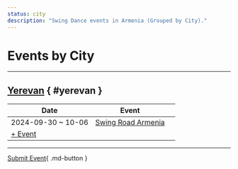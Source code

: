 ```yaml
---
status: city
description: "Swing Dance events in Armenia (Grouped by City)."
---
```


# Events by City

---

## <a id=yerevan></a>[Yerevan](#yerevan) { #yerevan }

| Date | Event | |
| --- | --- | --- |
| 2024-09-30 ~ 10-06 | [Swing Road Armenia](swing-road-armenia-2024.md) |  |
| [+ Event](https://github.com/swingdance/events/issues/new?assignees=&labels=add+event&projects=&template=02-add_entity.yml&title=Add%20Event%3A%202024%2Fhy_AM%20%E2%80%A2%20%3CName%3E&region=hy_AM&province=Yerevan&city=Yerevan&org_id=&date_starts=2024-&date_ends=2024-)

---

[Submit Event](https://github.com/swingdance/events/issues/new?assignees=&labels=add+event&projects=&template=02-add_entity.yml&title=Add%20Event%3A%20hy_AM%20%E2%80%A2%20%3CName%3E&region=hy_AM&province=&city=&org_id=2024){ .md-button }
